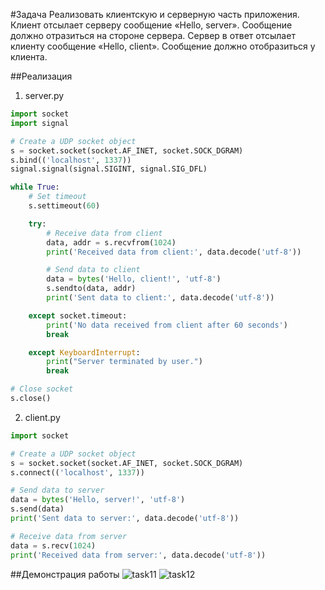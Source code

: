 #Задача
Реализовать клиентскую и серверную часть приложения. Клиент отсылает серверу
сообщение «Hello, server». Сообщение должно отразиться на стороне сервера.
Сервер в ответ отсылает клиенту сообщение «Hello, client». Сообщение должно
отобразиться у клиента.

##Реализация
1. server.py

```python
import socket
import signal

# Create a UDP socket object
s = socket.socket(socket.AF_INET, socket.SOCK_DGRAM)
s.bind(('localhost', 1337))
signal.signal(signal.SIGINT, signal.SIG_DFL)

while True:
    # Set timeout
    s.settimeout(60)

    try:
        # Receive data from client
        data, addr = s.recvfrom(1024)
        print('Received data from client:', data.decode('utf-8'))

        # Send data to client
        data = bytes('Hello, client!', 'utf-8')
        s.sendto(data, addr)
        print('Sent data to client:', data.decode('utf-8'))

    except socket.timeout:
        print('No data received from client after 60 seconds')
        break

    except KeyboardInterrupt:
        print("Server terminated by user.")
        break

# Close socket
s.close()
```

2. client.py

```python
import socket

# Create a UDP socket object
s = socket.socket(socket.AF_INET, socket.SOCK_DGRAM)
s.connect(('localhost', 1337))

# Send data to server
data = bytes('Hello, server!', 'utf-8')
s.send(data)
print('Sent data to server:', data.decode('utf-8'))

# Receive data from server
data = s.recv(1024)
print('Received data from server:', data.decode('utf-8'))
```

##Демонстрация работы
![task11](https://github.com/pol3et/ITMO_ICT_WebDevelopment_2023-2024/assets/80038191/09b2c265-9bb4-422a-a9c6-ee1d3a0757ab)
![task12](https://github.com/pol3et/ITMO_ICT_WebDevelopment_2023-2024/assets/80038191/f51510f5-ef74-4d73-8620-048f17f18116)
